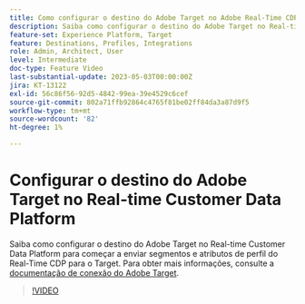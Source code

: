 ```yaml
---
title: Como configurar o destino do Adobe Target no Adobe Real-Time CDP?
description: Saiba como configurar o destino do Adobe Target no Real-time Customer Data Platform para começar a enviar segmentos e atributos de perfil do Real-Time CDP para o Target.
feature-set: Experience Platform, Target
feature: Destinations, Profiles, Integrations
role: Admin, Architect, User
level: Intermediate
doc-type: Feature Video
last-substantial-update: 2023-05-03T00:00:00Z
jira: KT-13122
exl-id: 56c86f56-92d5-4842-99ea-39e4529c6cef
source-git-commit: 802a71ffb92864c4765f81be02ff84da3a87d9f5
workflow-type: tm+mt
source-wordcount: '82'
ht-degree: 1%

---
```


# Configurar o destino do Adobe Target no Real-time Customer Data Platform

Saiba como configurar o destino do Adobe Target no Real-time Customer Data Platform para começar a enviar segmentos e atributos de perfil do Real-Time CDP para o Target. Para obter mais informações, consulte a [documentação de conexão do Adobe Target](https://experienceleague.adobe.com/docs/experience-platform/destinations/catalog/personalization/adobe-target-connection.html?lang=pt-BR).

>[!VIDEO](https://video.tv.adobe.com/v/3418799/?learn=on)
